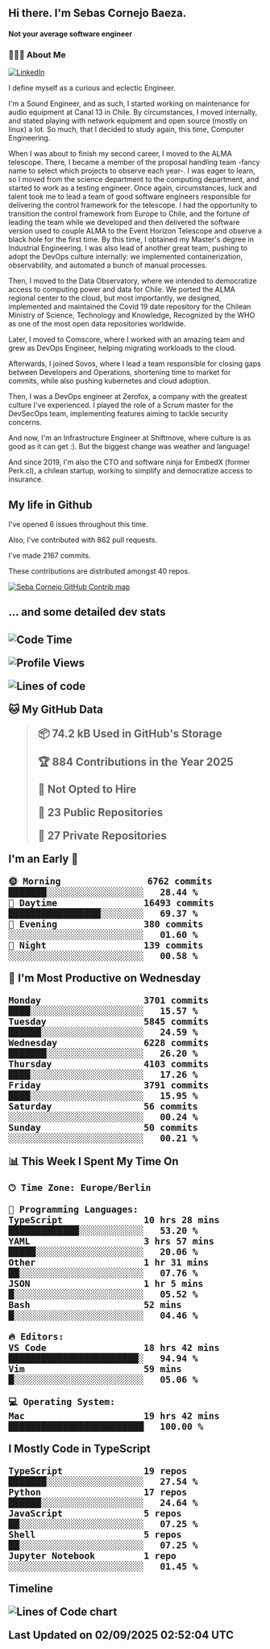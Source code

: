 <h2> Hi there.  I'm Sebas Cornejo Baeza.</h2>
<h4> Not your average software engineer</h4>
<h3> 👨🏻‍💻 About Me </h3>
<a href="http://linkedin.com/in/sebastian-cornejo-baeza/"><img alt="LinkedIn" src="https://img.shields.io/badge/Sebas%20Cornejo%20-informational?style=appveyor&logo=linkedin"></a>


I define myself as a curious and eclectic Engineer.

I'm a Sound Engineer, and as such, I started working on maintenance for audio equipment at Canal 13 in Chile.
By circumstances, I moved internally, and stated playing with network equipment and open source (mostly on linux) 
a lot. So much, that I decided to study again, this time, Computer Engineering.

When I was about to finish my second career, I moved to the ALMA telescope. There, I became a member of the proposal handling team
-fancy name to select which projects to observe each year-. 
I was eager to learn, so I moved from the science department to the computing department, and started to work as 
a testing engineer. Once again, circumstances, luck and talent took me to lead a team of good software engineers 
responsible for delivering the control framework for the telescope. I had the opportunity to transition the control framework from
Europe to Chile, and the fortune of leading the team while we developed and then delivered the software
version used to couple ALMA to the Event Horizon Telescope and observe a black hole for the first time.
By this time, I obtained my Master's degree in Industrial Engineering.
I was also lead of another great team, pushing to adopt the DevOps culture internally: we implemented containerization, observability, and automated a bunch of manual processes.

Then, I moved to the Data Observatory, where we intended to democratize access to computing power
and data for Chile. We ported the ALMA regional center to the cloud, but most importantly, we designed, implemented
and maintained the Covid 19 date repository for the Chilean Ministry of Science, Technology and Knowledge, Recognized by the WHO as one of the most open
data repositories worldwide.

Later, I moved to Comscore, where I worked with an amazing team and grew as DevOps Engineer, helping migrating workloads to the cloud.

Afterwards, I joined Sovos, where I lead a team responsible for closing gaps between Developers and Operations, shortening time to market for commits, while
also pushing kubernetes and cloud adoption.

Then, I was a DevOps engineer at Zerofox, a company with the greatest culture I've experienced. I played the role of a Scrum master for the DevSecOps team,
implementing features aiming to tackle security concerns.

And now, I'm an Infrastructure Engineer at Shiftmove, where culture is as good as it can get :). But the biggest change was weather and language!
 
And since 2019, I'm also the CTO and software ninja for EmbedX (former Perk.cl), a chilean startup, working to simplify and democratize access to insurance.

<h2> My life in Github </h2>

I've opened 6 issues throughout this time.

Also, I've contributed with 862 pull requests.

I've made 2167 commits.

These contributions are distributed amongst 40 repos.

<a href="https://github.com/scornejob/scornejob">
  <picture>
    <source media="(prefers-color-scheme: dark)" srcset="https://raw.githubusercontent.com/scornejob/scornejob/master/profile-3d-contrib/profile-night-green.svg">
    <img alt="Seba Cornejo GitHub Contrib map" src="https://raw.githubusercontent.com/scornejob/scornejob/master/profile-3d-contrib/profile-gitblock.svg">
  </picture>
</a>

<h2>... and some detailed dev stats<h2>

<!--START_SECTION:waka-->
![Code Time](http://img.shields.io/badge/Code%20Time-1%2C294%20hrs%2020%20mins-blue)

![Profile Views](http://img.shields.io/badge/Profile%20Views-0-blue)

![Lines of code](https://img.shields.io/badge/From%20Hello%20World%20I%27ve%20Written-11.4%20million%20lines%20of%20code-blue)

**🐱 My GitHub Data** 

> 📦 74.2 kB Used in GitHub's Storage 
 > 
> 🏆 884 Contributions in the Year 2025
 > 
> 🚫 Not Opted to Hire
 > 
> 📜 23 Public Repositories 
 > 
> 🔑 27 Private Repositories 
 > 
**I'm an Early 🐤** 

```text
🌞 Morning                6762 commits        ███████░░░░░░░░░░░░░░░░░░   28.44 % 
🌆 Daytime                16493 commits       █████████████████░░░░░░░░   69.37 % 
🌃 Evening                380 commits         ░░░░░░░░░░░░░░░░░░░░░░░░░   01.60 % 
🌙 Night                  139 commits         ░░░░░░░░░░░░░░░░░░░░░░░░░   00.58 % 
```
📅 **I'm Most Productive on Wednesday** 

```text
Monday                   3701 commits        ████░░░░░░░░░░░░░░░░░░░░░   15.57 % 
Tuesday                  5845 commits        ██████░░░░░░░░░░░░░░░░░░░   24.59 % 
Wednesday                6228 commits        ███████░░░░░░░░░░░░░░░░░░   26.20 % 
Thursday                 4103 commits        ████░░░░░░░░░░░░░░░░░░░░░   17.26 % 
Friday                   3791 commits        ████░░░░░░░░░░░░░░░░░░░░░   15.95 % 
Saturday                 56 commits          ░░░░░░░░░░░░░░░░░░░░░░░░░   00.24 % 
Sunday                   50 commits          ░░░░░░░░░░░░░░░░░░░░░░░░░   00.21 % 
```


📊 **This Week I Spent My Time On** 

```text
🕑︎ Time Zone: Europe/Berlin

💬 Programming Languages: 
TypeScript               10 hrs 28 mins      █████████████░░░░░░░░░░░░   53.20 % 
YAML                     3 hrs 57 mins       █████░░░░░░░░░░░░░░░░░░░░   20.06 % 
Other                    1 hr 31 mins        ██░░░░░░░░░░░░░░░░░░░░░░░   07.76 % 
JSON                     1 hr 5 mins         █░░░░░░░░░░░░░░░░░░░░░░░░   05.52 % 
Bash                     52 mins             █░░░░░░░░░░░░░░░░░░░░░░░░   04.46 % 

🔥 Editors: 
VS Code                  18 hrs 42 mins      ████████████████████████░   94.94 % 
Vim                      59 mins             █░░░░░░░░░░░░░░░░░░░░░░░░   05.06 % 

💻 Operating System: 
Mac                      19 hrs 42 mins      █████████████████████████   100.00 % 
```

**I Mostly Code in TypeScript** 

```text
TypeScript               19 repos            ███████░░░░░░░░░░░░░░░░░░   27.54 % 
Python                   17 repos            ██████░░░░░░░░░░░░░░░░░░░   24.64 % 
JavaScript               5 repos             ██░░░░░░░░░░░░░░░░░░░░░░░   07.25 % 
Shell                    5 repos             ██░░░░░░░░░░░░░░░░░░░░░░░   07.25 % 
Jupyter Notebook         1 repo              ░░░░░░░░░░░░░░░░░░░░░░░░░   01.45 % 
```



**Timeline**

![Lines of Code chart](https://raw.githubusercontent.com/scornejob/scornejob/master/assets/bar_graph.png)


 Last Updated on 02/09/2025 02:52:04 UTC
<!--END_SECTION:waka-->

